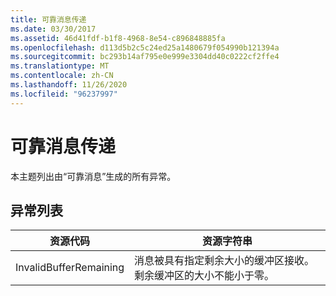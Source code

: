 ```yaml
---
title: 可靠消息传递
ms.date: 03/30/2017
ms.assetid: 46d41fdf-b1f8-4968-8e54-c896848885fa
ms.openlocfilehash: d113d5b2c5c24ed25a1480679f054990b121394a
ms.sourcegitcommit: bc293b14af795e0e999e3304dd40c0222cf2ffe4
ms.translationtype: MT
ms.contentlocale: zh-CN
ms.lasthandoff: 11/26/2020
ms.locfileid: "96237997"
---
```

# <a name="reliable-messaging"></a>可靠消息传递

本主题列出由“可靠消息”生成的所有异常。  
  
## <a name="exception-list"></a>异常列表  
  
|资源代码|资源字符串|  
|-------------------|---------------------|  
|InvalidBufferRemaining|消息被具有指定剩余大小的缓冲区接收。 剩余缓冲区的大小不能小于零。|
